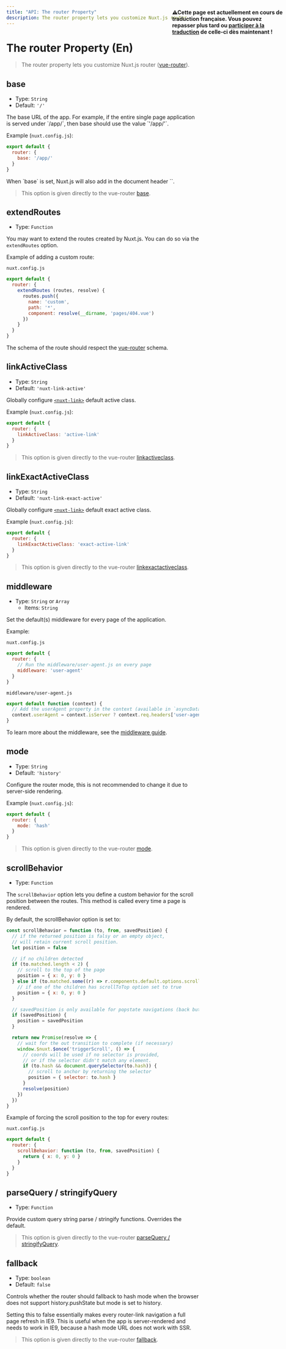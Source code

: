 ```yaml
---
title: "API: The router Property"
description: The router property lets you customize Nuxt.js router.
---
```


# The router Property (En)

> The router property lets you customize Nuxt.js router ([vue-router](https://router.vuejs.org/en/)).

## base

- Type: `String`
- Default: `'/'`

<p style="width: 294px;position: fixed; top : 64px; right: 4px;" class="Alert Alert--orange"><strong>⚠Cette page est actuellement en cours de traduction française. Vous pouvez repasser plus tard ou <a href="https://github.com/vuejs-fr/nuxt" target="_blank">participer à la traduction</a> de celle-ci dès maintenant !</strong></p><p>The base URL of the app. For example, if the entire single page application is served under `/app/`, then base should use the value `'/app/'`.</p>

Example (`nuxt.config.js`):
```js
export default {
  router: {
    base: '/app/'
  }
}
```

<p class="Alert Alert-blue">When `base` is set, Nuxt.js will also add in the document header `<base href="{{ router.base }}"/>`.</p>

> This option is given directly to the vue-router [base](https://router.vuejs.org/api/#base).

## extendRoutes

- Type: `Function`

You may want to extend the routes created by Nuxt.js. You can do so via the `extendRoutes` option.

Example of adding a custom route:

`nuxt.config.js`
```js
export default {
  router: {
    extendRoutes (routes, resolve) {
      routes.push({
        name: 'custom',
        path: '*',
        component: resolve(__dirname, 'pages/404.vue')
      })
    }
  }
}
```

The schema of the route should respect the [vue-router](https://router.vuejs.org/en/) schema.

## linkActiveClass

- Type: `String`
- Default: `'nuxt-link-active'`

Globally configure [`<nuxt-link>`](/api/components-nuxt-link) default active class.

Example (`nuxt.config.js`):
```js
export default {
  router: {
    linkActiveClass: 'active-link'
  }
}
```

> This option is given directly to the vue-router [linkactiveclass](https://router.vuejs.org/api/#linkactiveclass).

## linkExactActiveClass

- Type: `String`
- Default: `'nuxt-link-exact-active'`

Globally configure [`<nuxt-link>`](/api/components-nuxt-link) default exact active class.

Example (`nuxt.config.js`):
```js
export default {
  router: {
    linkExactActiveClass: 'exact-active-link'
  }
}
```

> This option is given directly to the vue-router [linkexactactiveclass](https://router.vuejs.org/api/#linkexactactiveclass).

## middleware

- Type: `String` or `Array`
  - Items: `String`

Set the default(s) middleware for every page of the application.

Example:

`nuxt.config.js`
```js
export default {
  router: {
    // Run the middleware/user-agent.js on every page
    middleware: 'user-agent'
  }
}
```

`middleware/user-agent.js`
```js
export default function (context) {
  // Add the userAgent property in the context (available in `asyncData` and `fetch`)
  context.userAgent = context.isServer ? context.req.headers['user-agent'] : navigator.userAgent
}
```

To learn more about the middleware, see the [middleware guide](/guide/routing#middleware).

## mode

- Type: `String`
- Default: `'history'`

Configure the router mode, this is not recommended to change it due to server-side rendering.

Example (`nuxt.config.js`):
```js
export default {
  router: {
    mode: 'hash'
  }
}
```

> This option is given directly to the vue-router [mode](https://router.vuejs.org/api/#mode).

## scrollBehavior

- Type: `Function`

The `scrollBehavior` option lets you define a custom behavior for the scroll position between the routes. This method is called every time a page is rendered.

By default, the scrollBehavior option is set to:

```js
const scrollBehavior = function (to, from, savedPosition) {
  // if the returned position is falsy or an empty object,
  // will retain current scroll position.
  let position = false

  // if no children detected
  if (to.matched.length < 2) {
    // scroll to the top of the page
    position = { x: 0, y: 0 }
  } else if (to.matched.some((r) => r.components.default.options.scrollToTop)) {
    // if one of the children has scrollToTop option set to true
    position = { x: 0, y: 0 }
  }

  // savedPosition is only available for popstate navigations (back button)
  if (savedPosition) {
    position = savedPosition
  }

  return new Promise(resolve => {
    // wait for the out transition to complete (if necessary)
    window.$nuxt.$once('triggerScroll', () => {
      // coords will be used if no selector is provided,
      // or if the selector didn't match any element.
      if (to.hash && document.querySelector(to.hash)) {
        // scroll to anchor by returning the selector
        position = { selector: to.hash }
      }
      resolve(position)
    })
  })
}
```

Example of forcing the scroll position to the top for every routes:

`nuxt.config.js`
```js
export default {
  router: {
    scrollBehavior: function (to, from, savedPosition) {
      return { x: 0, y: 0 }
    }
  }
}
```

## parseQuery / stringifyQuery

- Type: `Function`

Provide custom query string parse / stringify functions. Overrides the default.

> This option is given directly to the vue-router [parseQuery / stringifyQuery](https://router.vuejs.org/api/#parsequery-stringifyquery).

## fallback

- Type: `boolean`
- Default: `false`

Controls whether the router should fallback to hash mode when the browser does not support history.pushState but mode is set to history.

Setting this to false essentially makes every router-link navigation a full page refresh in IE9. This is useful when the app is server-rendered and needs to work in IE9, because a hash mode URL does not work with SSR.

> This option is given directly to the vue-router [fallback](https://router.vuejs.org/api/#fallback).
